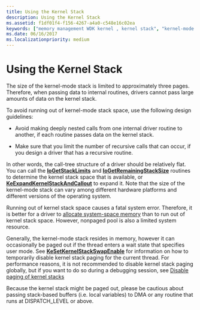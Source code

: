 ```yaml
---
title: Using the Kernel Stack
description: Using the Kernel Stack
ms.assetid: f1df01f4-f156-4267-a4a0-c548e16c02ea
keywords: ["memory management WDK kernel , kernel stack", "kernel-mode stack space WDK", "kernel stack space WDK"]
ms.date: 06/16/2017
ms.localizationpriority: medium
---
```


# Using the Kernel Stack





The size of the kernel-mode stack is limited to approximately three pages. Therefore, when passing data to internal routines, drivers cannot pass large amounts of data on the kernel stack.

To avoid running out of kernel-mode stack space, use the following design guidelines:

-   Avoid making deeply nested calls from one internal driver routine to another, if each routine passes data on the kernel stack.

-   Make sure that you limit the number of recursive calls that can occur, if you design a driver that has a recursive routine.

In other words, the call-tree structure of a driver should be relatively flat. You can call the [**IoGetStackLimits**](https://docs.microsoft.com/windows-hardware/drivers/ddi/wdm/nf-wdm-iogetstacklimits) and [**IoGetRemainingStackSize**](https://docs.microsoft.com/windows-hardware/drivers/ddi/wdm/nf-wdm-iogetremainingstacksize) routines to determine the kernel stack space that is available, or [**KeExpandKernelStackAndCallout**](https://docs.microsoft.com/windows-hardware/drivers/ddi/ntddk/nf-ntddk-keexpandkernelstackandcallout) to expand it. Note that the size of the kernel-mode stack can vary among different hardware platforms and different versions of the operating system.

Running out of kernel stack space causes a fatal system error. Therefore, it is better for a driver to [allocate system-space memory](allocating-system-space-memory.md) than to run out of kernel stack space. However, nonpaged pool is also a limited system resource.

Generally, the kernel-mode stack resides in memory, however it can occasionally be paged out if the thread enters a wait state that specifies user mode. See [**KeSetKernelStackSwapEnable**](https://docs.microsoft.com/windows-hardware/drivers/ddi/ntifs/nf-ntifs-kesetkernelstackswapenable) for information on how to temporarily disable kernel stack paging for the current thread. For performance reasons, it is not recommended to disable kernel stack paging globally, but if you want to do so during a debugging session, see [Disable paging of kernel stacks](https://docs.microsoft.com/windows-hardware/drivers/debugger/disable-paging-of-kernel-stacks)

Because the kernel stack might be paged out, please be cautious about passing stack-based buffers (i.e. local variables) to DMA or any routine that runs at DISPATCH_LEVEL or above.

